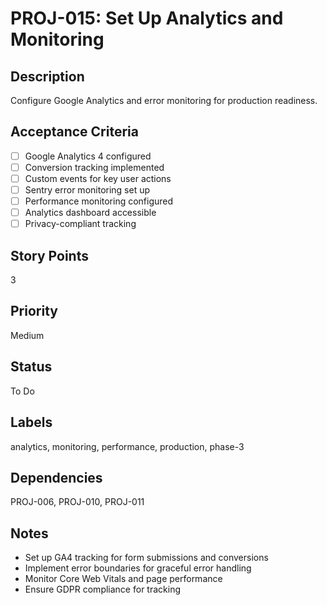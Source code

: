 # PROJ-015: Set Up Analytics and Monitoring

## Description
Configure Google Analytics and error monitoring for production readiness.

## Acceptance Criteria
- [ ] Google Analytics 4 configured
- [ ] Conversion tracking implemented
- [ ] Custom events for key user actions
- [ ] Sentry error monitoring set up
- [ ] Performance monitoring configured
- [ ] Analytics dashboard accessible
- [ ] Privacy-compliant tracking

## Story Points
3

## Priority
Medium

## Status
To Do

## Labels
analytics, monitoring, performance, production, phase-3

## Dependencies
PROJ-006, PROJ-010, PROJ-011

## Notes
- Set up GA4 tracking for form submissions and conversions
- Implement error boundaries for graceful error handling
- Monitor Core Web Vitals and page performance
- Ensure GDPR compliance for tracking
